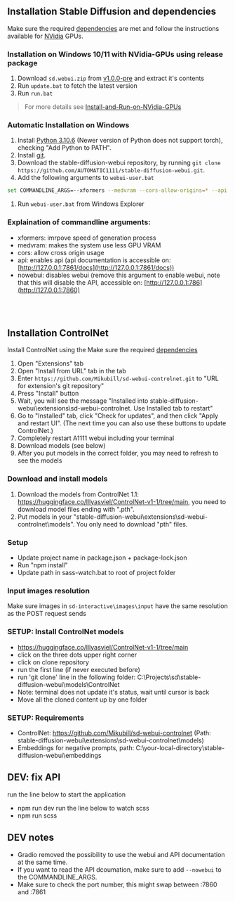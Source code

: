 ## Installation Stable Diffusion and dependencies
Make sure the required [dependencies](https://github.com/AUTOMATIC1111/stable-diffusion-webui/wiki/Dependencies) are met and follow the instructions available for [NVidia](https://github.com/AUTOMATIC1111/stable-diffusion-webui/wiki/Install-and-Run-on-NVidia-GPUs) GPUs.

### Installation on Windows 10/11 with NVidia-GPUs using release package
1. Download `sd.webui.zip` from [v1.0.0-pre](https://github.com/AUTOMATIC1111/stable-diffusion-webui/releases/tag/v1.0.0-pre) and extract it's contents
2. Run `update.bat` to fetch the latest version
3. Run `run.bat`
> For more details see [Install-and-Run-on-NVidia-GPUs](https://github.com/AUTOMATIC1111/stable-diffusion-webui/wiki/Install-and-Run-on-NVidia-GPUs)

### Automatic Installation on Windows
1. Install [Python 3.10.6](https://www.python.org/downloads/release/python-3106/) (Newer version of Python does not support torch), checking "Add Python to PATH".
2. Install [git](https://git-scm.com/download/win).
3. Download the stable-diffusion-webui repository, by running `git clone https://github.com/AUTOMATIC1111/stable-diffusion-webui.git`.
4. Add the following arguments to `webui-user.bat`
```bash
set COMMANDLINE_ARGS=--xformers --medvram --cors-allow-origins=* --api --nowebui
```
1. Run `webui-user.bat` from Windows Explorer

### Explaination of commandline arguments:
- xformers: imrpove speed of generation process
- medvram: makes the system use less GPU VRAM
- cors: allow cross origin usage
- api: enables api (api documentation is accessible on: [http://127.0.0.1:7861/docs](http://127.0.0.1:7861/docs))
- nowebui: disables webui (remove this argument to enable webui, note that this will disable the API, accessible on: [http://127.0.0.1:786](http://127.0.0.1:7860)

<br><br>

## Installation ControlNet
Install ControlNet using the Make sure the required [dependencies](https://github.com/AUTOMATIC1111/stable-diffusion-webui/wiki/Dependencies)

1. Open "Extensions" tab
2. Open "Install from URL" tab in the tab
3. Enter `https://github.com/Mikubill/sd-webui-controlnet.git` to "URL for extension's git repository"
4. Press "Install" button
5. Wait, you will see the message "Installed into stable-diffusion-webui\extensions\sd-webui-controlnet. Use Installed tab to restart"
6. Go to "Installed" tab, click "Check for updates", and then click "Apply and restart UI". (The next time you can also use these buttons to update ControlNet.)
7. Completely restart A1111 webui including your terminal
8. Download models (see below)
9. After you put models in the correct folder, you may need to refresh to see the models

### Download and install models
1. Download the models from ControlNet 1.1: https://huggingface.co/lllyasviel/ControlNet-v1-1/tree/main, you need to download model files ending with ".pth".
2. Put models in your "stable-diffusion-webui\extensions\sd-webui-controlnet\models". You only need to download "pth" files.










### Setup
 - Update project name in package.json + package-lock.json
 - Run "npm install"
 - Update path in sass-watch.bat to root of project folder

### Input images resolution
Make sure images in `sd-interactive\images\input` have the same resolution as the POST request sends

### SETUP: Install ControlNet models
- https://huggingface.co/lllyasviel/ControlNet-v1-1/tree/main
- click on the three dots upper right corner
- click on clone repository
- run the first line (if never executed before)
- run 'git clone' line in the following folder: C:\Projects\sd\stable-diffusion-webui\models\ControlNet
- Note: terminal does not update it's status, wait until cursor is back
- Move all the cloned content up by one folder

### SETUP: Requirements
- ControlNet: https://github.com/Mikubill/sd-webui-controlnet (Path: stable-diffusion-webui\extensions\sd-webui-controlnet\models)
- Embeddings for negative prompts, path: C:\your-local-directory\stable-diffusion-webui\embeddings

## DEV: fix API
run the line below to start the application
- npm run dev
run the line below to watch scss
- npm run scss

## DEV notes
- Gradio removed the possibility to use the webui and API documentation at the same time.
- If you want to read the API dcoumation, make sure to add `--nowebui` to the COMMANDLINE_ARGS. 
- Make sure to check the port number, this might swap between :7860 and :7861